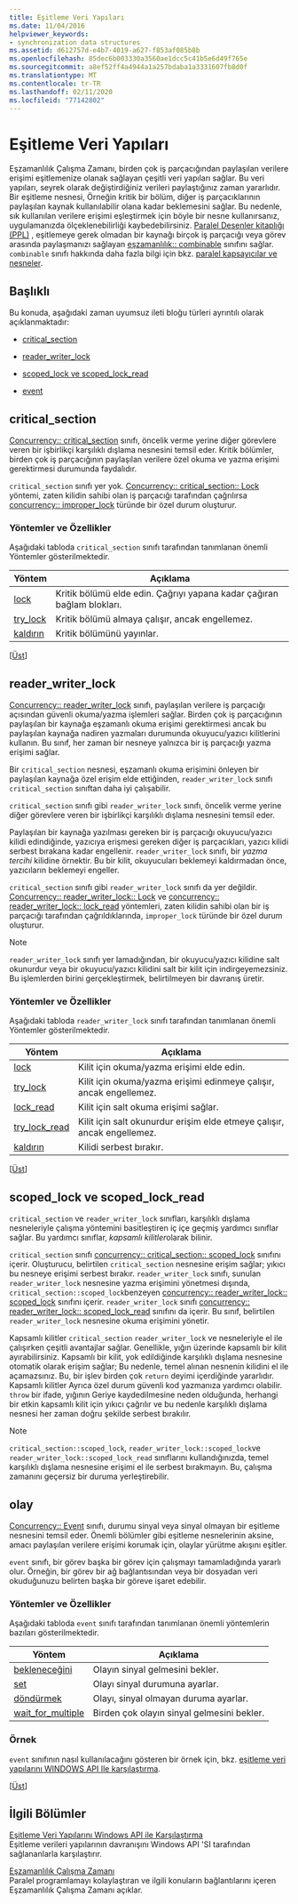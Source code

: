 ```yaml
---
title: Eşitleme Veri Yapıları
ms.date: 11/04/2016
helpviewer_keywords:
- synchronization data structures
ms.assetid: d612757d-e4b7-4019-a627-f853af085b8b
ms.openlocfilehash: 85dec6b003330a3560ae1dcc5c41b5e6d49f765e
ms.sourcegitcommit: a8ef52ff4a4944a1a257bdaba1a3331607fb8d0f
ms.translationtype: MT
ms.contentlocale: tr-TR
ms.lasthandoff: 02/11/2020
ms.locfileid: "77142802"
---
```

# <a name="synchronization-data-structures"></a>Eşitleme Veri Yapıları

Eşzamanlılık Çalışma Zamanı, birden çok iş parçacığından paylaşılan verilere erişimi eşitlemenize olanak sağlayan çeşitli veri yapıları sağlar. Bu veri yapıları, seyrek olarak değiştirdiğiniz verileri paylaştığınız zaman yararlıdır. Bir eşitleme nesnesi, Örneğin kritik bir bölüm, diğer iş parçacıklarının paylaşılan kaynak kullanılabilir olana kadar beklemesini sağlar. Bu nedenle, sık kullanılan verilere erişimi eşleştirmek için böyle bir nesne kullanırsanız, uygulamanızda ölçeklenebilirliği kaybedebilirsiniz. [Paralel Desenler kitaplığı (PPL)](../../parallel/concrt/parallel-patterns-library-ppl.md) , eşitlemeye gerek olmadan bir kaynağı birçok iş parçacığı veya görev arasında paylaşmanızı sağlayan [eşzamanlılık:: combinable](../../parallel/concrt/reference/combinable-class.md) sınıfını sağlar. `combinable` sınıfı hakkında daha fazla bilgi için bkz. [paralel kapsayıcılar ve nesneler](../../parallel/concrt/parallel-containers-and-objects.md).

## <a name="top"></a>Başlıklı

Bu konuda, aşağıdaki zaman uyumsuz ileti bloğu türleri ayrıntılı olarak açıklanmaktadır:

- [critical_section](#critical_section)

- [reader_writer_lock](#reader_writer_lock)

- [scoped_lock ve scoped_lock_read](#scoped_lock)

- [event](#event)

## <a name="critical_section"></a>critical_section

[Concurrency:: critical_section](../../parallel/concrt/reference/critical-section-class.md) sınıfı, öncelik verme yerine diğer görevlere veren bir işbirlikçi karşılıklı dışlama nesnesini temsil eder. Kritik bölümler, birden çok iş parçacığının paylaşılan verilere özel okuma ve yazma erişimi gerektirmesi durumunda faydalıdır.

`critical_section` sınıfı yer yok. [Concurrency:: critical_section:: Lock](reference/critical-section-class.md#lock) yöntemi, zaten kilidin sahibi olan iş parçacığı tarafından çağrılırsa [concurrency:: improper_lock](../../parallel/concrt/reference/improper-lock-class.md) türünde bir özel durum oluşturur.

### <a name="methods-and-features"></a>Yöntemler ve Özellikler

Aşağıdaki tabloda `critical_section` sınıfı tarafından tanımlanan önemli Yöntemler gösterilmektedir.

|Yöntem|Açıklama|
|------------|-----------------|
|[lock](reference/critical-section-class.md#lock)|Kritik bölümü elde edin. Çağrıyı yapana kadar çağıran bağlam blokları.|
|[try_lock](reference/critical-section-class.md#try_lock)|Kritik bölümü almaya çalışır, ancak engellemez.|
|[kaldırın](reference/critical-section-class.md#unlock)|Kritik bölümünü yayınlar.|

[[Üst](#top)]

## <a name="reader_writer_lock"></a>reader_writer_lock

[Concurrency:: reader_writer_lock](../../parallel/concrt/reference/reader-writer-lock-class.md) sınıfı, paylaşılan verilere iş parçacığı açısından güvenli okuma/yazma işlemleri sağlar. Birden çok iş parçacığının paylaşılan bir kaynağa eşzamanlı okuma erişimi gerektirmesi ancak bu paylaşılan kaynağa nadiren yazmaları durumunda okuyucu/yazıcı kilitlerini kullanın. Bu sınıf, her zaman bir nesneye yalnızca bir iş parçacığı yazma erişimi sağlar.

Bir `critical_section` nesnesi, eşzamanlı okuma erişimini önleyen bir paylaşılan kaynağa özel erişim elde ettiğinden, `reader_writer_lock` sınıfı `critical_section` sınıftan daha iyi çalışabilir.

`critical_section` sınıfı gibi `reader_writer_lock` sınıfı, öncelik verme yerine diğer görevlere veren bir işbirlikçi karşılıklı dışlama nesnesini temsil eder.

Paylaşılan bir kaynağa yazılması gereken bir iş parçacığı okuyucu/yazıcı kilidi edindiğinde, yazıcıya erişmesi gereken diğer iş parçacıkları, yazıcı kilidi serbest bırakana kadar engellenir. `reader_writer_lock` sınıfı, bir *yazma tercihi* kilidine örnektir. Bu bir kilit, okuyucuları beklemeyi kaldırmadan önce, yazıcıların beklemeyi engeller.

`critical_section` sınıfı gibi `reader_writer_lock` sınıfı da yer değildir. [Concurrency:: reader_writer_lock:: Lock](reference/reader-writer-lock-class.md#lock) ve [concurrency:: reader_writer_lock:: lock_read](reference/reader-writer-lock-class.md#lock_read) yöntemleri, zaten kilidin sahibi olan bir iş parçacığı tarafından çağrıldıklarında, `improper_lock` türünde bir özel durum oluşturur.

> [!NOTE]
> `reader_writer_lock` sınıfı yer lamadığından, bir okuyucu/yazıcı kilidine salt okunurdur veya bir okuyucu/yazıcı kilidini salt bir kilit için indirgeyemezsiniz. Bu işlemlerden birini gerçekleştirmek, belirtilmeyen bir davranış üretir.

### <a name="methods-and-features"></a>Yöntemler ve Özellikler

Aşağıdaki tabloda `reader_writer_lock` sınıfı tarafından tanımlanan önemli Yöntemler gösterilmektedir.

|Yöntem|Açıklama|
|------------|-----------------|
|[lock](reference/reader-writer-lock-class.md#lock)|Kilit için okuma/yazma erişimi elde edin.|
|[try_lock](reference/reader-writer-lock-class.md#try_lock)|Kilit için okuma/yazma erişimi edinmeye çalışır, ancak engellemez.|
|[lock_read](reference/reader-writer-lock-class.md#lock_read)|Kilit için salt okuma erişimi sağlar.|
|[try_lock_read](reference/reader-writer-lock-class.md#try_lock_read)|Kilit için salt okunurdur erişim elde etmeye çalışır, ancak engellemez.|
|[kaldırın](reference/reader-writer-lock-class.md#unlock)|Kilidi serbest bırakır.|

[[Üst](#top)]

## <a name="scoped_lock"></a>scoped_lock ve scoped_lock_read

`critical_section` ve `reader_writer_lock` sınıfları, karşılıklı dışlama nesneleriyle çalışma yöntemini basitleştiren iç içe geçmiş yardımcı sınıflar sağlar. Bu yardımcı sınıflar, *kapsamlı kilitler*olarak bilinir.

`critical_section` sınıfı [concurrency:: critical_section:: scoped_lock](reference/critical-section-class.md#critical_section__scoped_lock_class) sınıfını içerir. Oluşturucu, belirtilen `critical_section` nesnesine erişim sağlar; yıkıcı bu nesneye erişimi serbest bırakır. `reader_writer_lock` sınıfı, sunulan `reader_writer_lock` nesnesine yazma erişimini yönetmesi dışında, `critical_section::scoped_lock`benzeyen [concurrency:: reader_writer_lock:: scoped_lock](reference/reader-writer-lock-class.md#scoped_lock_class) sınıfını içerir. `reader_writer_lock` sınıfı [concurrency:: reader_writer_lock:: scoped_lock_read](reference/reader-writer-lock-class.md#scoped_lock_read_class) sınıfını da içerir. Bu sınıf, belirtilen `reader_writer_lock` nesnesine okuma erişimini yönetir.

Kapsamlı kilitler `critical_section` `reader_writer_lock` ve nesneleriyle el ile çalışırken çeşitli avantajlar sağlar. Genellikle, yığın üzerinde kapsamlı bir kilit ayırabilirsiniz. Kapsamlı bir kilit, yok edildiğinde karşılıklı dışlama nesnesine otomatik olarak erişim sağlar; Bu nedenle, temel alınan nesnenin kilidini el ile açamazsınız. Bu, bir işlev birden çok `return` deyimi içerdiğinde yararlıdır. Kapsamlı kilitler Ayrıca özel durum güvenli kod yazmanıza yardımcı olabilir. `throw` bir ifade, yığının Geriye kaydedilmesine neden olduğunda, herhangi bir etkin kapsamlı kilit için yıkıcı çağrılır ve bu nedenle karşılıklı dışlama nesnesi her zaman doğru şekilde serbest bırakılır.

> [!NOTE]
> `critical_section::scoped_lock`, `reader_writer_lock::scoped_lock`ve `reader_writer_lock::scoped_lock_read` sınıflarını kullandığınızda, temel karşılıklı dışlama nesnesine erişimi el ile serbest bırakmayın. Bu, çalışma zamanını geçersiz bir duruma yerleştirebilir.

## <a name="event"></a>olay

[Concurrency:: Event](../../parallel/concrt/reference/event-class.md) sınıfı, durumu sinyal veya sinyal olmayan bir eşitleme nesnesini temsil eder. Önemli bölümler gibi eşitleme nesnelerinin aksine, amacı paylaşılan verilere erişimi korumak için, olaylar yürütme akışını eşitler.

`event` sınıfı, bir görev başka bir görev için çalışmayı tamamladığında yararlı olur. Örneğin, bir görev bir ağ bağlantısından veya bir dosyadan veri okuduğunuzu belirten başka bir göreve işaret edebilir.

### <a name="methods-and-features"></a>Yöntemler ve Özellikler

Aşağıdaki tabloda `event` sınıfı tarafından tanımlanan önemli yöntemlerin bazıları gösterilmektedir.

|Yöntem|Açıklama|
|------------|-----------------|
|[bekleneceğini](reference/event-class.md#wait)|Olayın sinyal gelmesini bekler.|
|[set](reference/event-class.md#set)|Olayı sinyal durumuna ayarlar.|
|[döndürmek](reference/event-class.md#reset)|Olayı, sinyal olmayan duruma ayarlar.|
|[wait_for_multiple](reference/event-class.md#wait_for_multiple)|Birden çok olayın sinyal gelmesini bekler.|

### <a name="example"></a>Örnek

`event` sınıfının nasıl kullanılacağını gösteren bir örnek için, bkz. [eşitleme veri yapılarını WINDOWS API Ile karşılaştırma](../../parallel/concrt/comparing-synchronization-data-structures-to-the-windows-api.md).

[[Üst](#top)]

## <a name="related-sections"></a>İlgili Bölümler

[Eşitleme Veri Yapılarını Windows API ile Karşılaştırma](../../parallel/concrt/comparing-synchronization-data-structures-to-the-windows-api.md)<br/>
Eşitleme verileri yapılarının davranışını Windows API 'SI tarafından sağlananlarla karşılaştırır.

[Eşzamanlılık Çalışma Zamanı](../../parallel/concrt/concurrency-runtime.md)<br/>
Paralel programlamayı kolaylaştıran ve ilgili konuların bağlantılarını içeren Eşzamanlılık Çalışma Zamanı açıklar.
